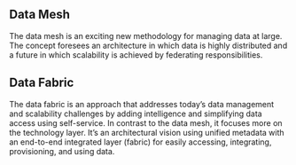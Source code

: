 ## Data Mesh ##

The data mesh is an exciting new methodology for managing data at large. The
concept foresees an architecture in which data is highly distributed and a future
in which scalability is achieved by federating responsibilities.


## Data Fabric ##
The data fabric is an approach that addresses today’s data management and
scalability challenges by adding intelligence and simplifying data access using
self-service. In contrast to the data mesh, it focuses more on the technology layer.
It’s an architectural vision using unified metadata with an end-to-end integrated
layer (fabric) for easily accessing, integrating, provisioning, and using data.